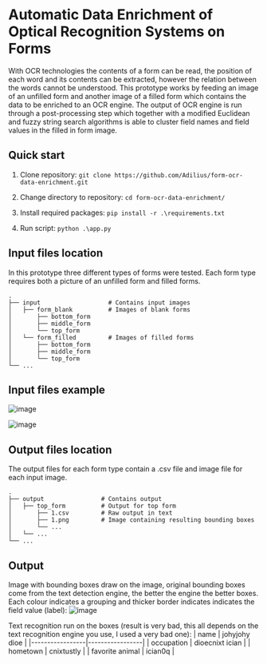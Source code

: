 # Automatic Data Enrichment of Optical Recognition Systems on Forms
With OCR technologies the contents of a form can be read, the position of each word and its contents can be extracted, however the relation between the words cannot be understood. This prototype works by feeding an image of an unfilled form and another image of a filled form which contains the data to be enriched to an OCR engine. The output of OCR engine is run through a post-processing step which together with a modified Euclidean and fuzzy string search algorithms is able to cluster field names and field values in the filled in form image.

## Quick start
1. Clone repository: `git clone https://github.com/Adilius/form-ocr-data-enrichment.git`

2. Change directory to repository: `cd form-ocr-data-enrichment/`

3. Install required packages: `pip install -r .\requirements.txt`

4. Run script: `python .\app.py`

## Input files location
In this prototype three different types of forms were tested. Each form type requires both a picture of an unfilled form and filled forms.

    .
    ├── input                   # Contains input images
    │   ├── form_blank          # Images of blank forms
    │       ├── bottom_form 
    │       ├── middle_form 
    │       └── top_form  
    │   └── form_filled         # Images of filled forms
    │       ├── bottom_form 
    │       ├── middle_form 
    │       └── top_form  
    └── ...
    
    
## Input files example

![image](https://user-images.githubusercontent.com/43440295/172223931-8f3d9987-5577-4462-b5dc-ed4add00eef2.png)

![image](https://user-images.githubusercontent.com/43440295/172223974-471a8cb2-80b3-44d5-b767-49e0dce9f9bf.png)


## Output files location
The output files for each form type contain a .csv file and image file for each input image.

    .
    ├── output                # Contains output
    │   ├── top_form          # Output for top form
    │       ├── 1.csv         # Raw output in text
    │       ├── 1.png         # Image containing resulting bounding boxes
    │       └── ...
    │   └── ...               
    └── ...

## Output
Image with bounding boxes draw on the image, original bounding boxes come from the text detection engine, the better the engine the better boxes. Each colour indicates a grouping and thicker border indicates indicates the field value (label):
![image](https://user-images.githubusercontent.com/43440295/172224122-ce641e4f-c316-426a-a651-4eff72e23639.png)

Text recognition run on the boxes (result is very bad, this all depends on the text recognition engine you use, I used a very bad one):
| name            | johyjohy dioe   |
|-----------------|-----------------|
| occupation      | dioecnixt ician |
| hometown        | cnixtustly      |
| favorite animal | ician0q         |
